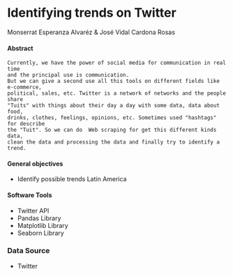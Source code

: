 # Identifying trends on Twitter

Monserrat Esperanza Alvaréz & José Vidal Cardona Rosas 

#### Abstract
    Currently, we have the power of social media for communication in real time
    and the principal use is communication. 
    But we can give a second use all this tools on different fields like e-commerce, 
    political, sales, etc. Twitter is a network of networks and the people share 
    "Tuits" with things about their day a day with some data, data about food,
    drinks, clothes, feelings, opinions, etc. Sometimes used "hashtags" for describe
    the "Tuit". So we can do  Web scraping for get this different kinds data, 
    clean the data and processing the data and finally try to identify a trend.
    
#### General objectives
* Identify possible trends Latin America
      
#### Software Tools
* Twitter API
* Pandas Library
* Matplotlib Library
* Seaborn Library

### Data Source
* Twitter
